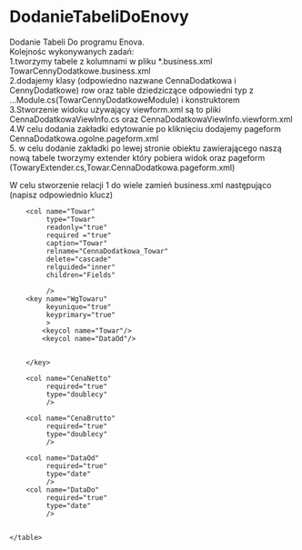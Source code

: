 # DodanieTabeliDoEnovy
Dodanie Tabeli Do programu Enova.<br>
Kolejnośc wykonywanych zadań:<br>
1.tworzymy tabele z kolumnami w pliku *.business.xml TowarCennyDodatkowe.business.xml<br>
2.dodajemy klasy (odpowiedno nazwane CennaDodatkowa i CennyDodatkowe) row oraz table dziedziczące odpowiedni typ z ...Module.cs(TowarCennyDodatkoweModule)  i konstruktorem<br>
3.Stworzenie widoku używający viewform.xml są to pliki CennaDodatkowaViewInfo.cs oraz CennaDodatkowaViewInfo.viewform.xml<br>
4.W celu dodania zakładki edytowanie po kliknięciu dodajemy pageform CennaDodatkowa.ogolne.pageform.xml<br>
5. w celu dodanie zakładki po lewej stronie obiektu zawierającego naszą nową tabele tworzymy extender który pobiera widok oraz pageform (TowaryExtender.cs,Towar.CennaDodatkowa.pageform.xml)<br>

W celu stworzenie relacji 1 do wiele zamień business.xml następująco (napisz odpowiednio klucz)
<table name="CennaDodatkowa"
		   tablename="CennyDodatkowe"
		   tablecaption="Cenny Dodatkowe"
		   guided="Child"
		 >


		<col name="Towar"
			 type="Towar"
			 readonly="true"
			 required ="true"
			 caption="Towar"
			 relname="CennaDodatkowa_Towar" 
			 delete="cascade"
			 relguided="inner"
			 children="Fields"
			 
			 />
		<key name="WgTowaru"
			 keyunique="true"
			 keyprimary="true"
			 >
			<keycol name="Towar"/>
			<keycol name="DataOd"/>
		
	
		</key>

		<col name="CenaNetto"
			 required="true"
			 type="doublecy"
			 />

		<col name="CenaBrutto"
			 required="true"
			 type="doublecy"
			 />

		<col name="DataOd"
			 required="true"
			 type="date"
			 />
		<col name="DataDo"
			 required="true"
			 type="date"
			 />


	</table>
